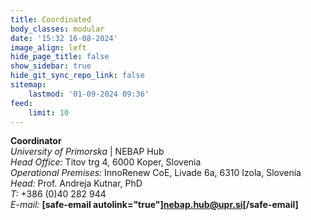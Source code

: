 ```yaml
---
title: Coordinated
body_classes: modular
date: '15:32 16-08-2024'
image_align: left
hide_page_title: false
show_sidebar: true
hide_git_sync_repo_link: false
sitemap:
    lastmod: '01-09-2024 09:36'
feed:
    limit: 10
---
```


**Coordinator** <br />
_University of Primorska_ | NEBAP Hub<br />
_Head Office:_ Titov trg 4, 6000 Koper, Slovenia<br />
_Operational Premises:_ InnoRenew CoE, Livade 6a, 6310 Izola, Slovenia<br />
_Head:_ Prof. Andreja Kutnar, PhD<br />
_T:_ +386 (0)40 282 944<br />
_E-mail:_ **[safe-email autolink="true"]nebap.hub@upr.si[/safe-email]**
